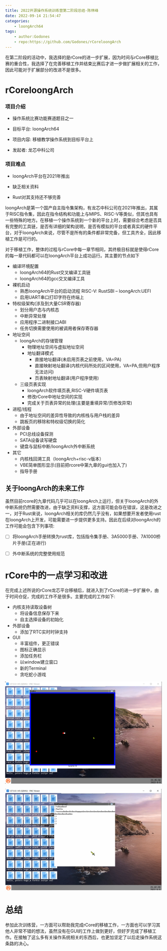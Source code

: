 ```yaml
---
title: 2022开源操作系统训练营第二阶段总结-陈林峰
date: 2022-09-14 21:54:47
categories:
    - loongArch64
tags:
    - author:Godones
    - repo:https://github.com/Godones/rCoreloongArch
---
```




​		在第二阶段的活动中，我选择的是rCore的进一步扩展，因为时间与rCore移植比赛的重合性，我选择了在完善移植工作并结束比赛后才进一步做扩展相关的工作，因此可能对于扩展部分的改进不是很多。

<!-- more -->

# rCoreloongArch

### 项目介绍

- 操作系统比赛功能赛道题目之一

- 目标平台: loongArch64

- 项目内容: 移植教学操作系统到目标平台上

- 发起者: 龙芯中科公司

### 项目难点

- loongArch平台在2021年推出

- 缺乏相关资料

- Rust对其支持还不够完善

​		loongArch是第一个国产自主指令集架构，有龙芯中科公司在2021年推出，其属于RISC指令集，因此在指令结构和功能上与MIPS、RISC-V等类似，但其也具有一些特殊的地方。在移植一个操作系统到一个新的平台上时，需要综合考虑是否具有完整的工具链，是否有详细的架构说明，是否有模拟的平台或者真实的硬件平台，对于loongArch来说，尽管不是所有的条件都非常完备，但工具齐全，因此移植工作是可行的。

​	对于移植工作，整体的过程与rCore中每一章节相同，其终极目标就是使得rCore的每一章代码都可以在loongArch平台上成功运行。其主要的节点如下

- 编译环境配置
  - loongArch64的Rust交叉编译工具链
  - loongArch64的gcc交叉编译工具
- 裸机启动
  - 熟悉loongArch平台的启动流程 RISC-V: RustSBI – loongArch:UEFI
  - 启用UART串口打印字符在终端上
- 特权级架构(涉及到大量CSR寄存器)
  - 划分用户态与内核态
  - 中断异常处理
  - 应用程序二进制接口ABI
  - 任务切换需要使用的被调用者保存寄存器
- 地址空间
  - loongArch的存储管理
    - 物理地址空间与虚拟地址空间
    - 地址翻译模式
      - 直接地址翻译(未启用页表之前使用，VA=PA)
      - 直接映射地址翻译(内核代码所处的区间使用，VA=PA,但用户程序无法访问)
      - 页表映射地址翻译(用户程序使用)
  - 三级页表实现
    - loongArch软件填页表,RISC-V硬件填页表
    - 修改rCore中地址空间的实现
    - 完成关于页表异常的处理(主要是重填异常/页修改异常)
- 进程/线程
  - 由于地址空间的差异性导致的内核栈与用户栈的差异
  - 跳板页的移除和特权级切换的简化
- 外部设备
  - PCI总线设备探测
  - SATA设备读写硬盘
  - 键盘与鼠标中断/loongArch外中断系统
- 其它
  - 内核栈回溯工具（loongArch+risc-v版本）
  - VBE简单图形显示(目前把rcore中第九章的gui也加入了)
  - 指导手册

## 关于loongArch的未来工作

​		虽然目前rcore的九章代码几乎可以在loongArch上运行，但关于loongArch的外中断系统仍然需要改进，由于缺乏资料支撑，这方面可能会存在错误，这是改进之一，对于Rust来说，loongArch相关的库仍然几乎没有，如果想要开发者使用rust在loongArch上开发，可能需要进一步提供更多支持。因此在后续对loongArch的工作可能会包含下列事项:

- [ ] 将loongArch手册转换为rust库，包括指令集手册、3A5000手册、7A1000桥片手册(正在进行)
- [ ] 外中断系统的完整使用规范



# rCore中的一点学习和改进

​	在完成上述所说的rCore龙芯平台移植后，就进入到了rCore的进一步扩展中，由于时间仓促，完成的工作不是很多。主要完成的工作如下:

- 内核支持读取设备树
  - 将设备信息保存下来
  - 自主选择设备的初始化
- 外部设备
  - 添加了RTC实时时钟支持
- GUI
  - 丰富组件，更正错误
  - 图标正确显示
  - 添加任务栏
  - 以window建立窗口
  - 新的Terminal
  - 贪吃蛇小游戏

![](2022开源操作系统训练营第二阶段总结-陈林峰/image-20220916192744500.png)



![](2022开源操作系统训练营第二阶段总结-陈林峰/image-20220916193049912.png)



# 总结

​		参加此次训练营，一方面可以帮助我完成rCore的移植工作，一方面也可以学习其他人非常不错的想法，虽然没有在GUI的工作上做到更好，但好歹完成了移植工作。在接触了这么多有关操作系统相关的东西后，也更加坚定了以后走操作系统这条路的决心。



​		
